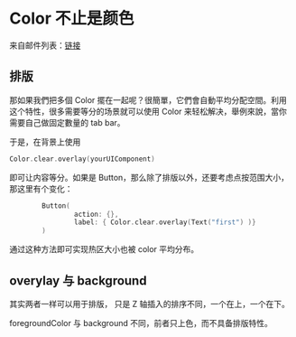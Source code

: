 # Color 不止是颜色

来自邮件列表：[链接](https://www.ethanhuang13.com/p/swiftui-4-not-just-color)

## 排版

那如果我們把多個 Color 擺在一起呢？很簡單，它們會自動平均分配空間。利用这个特性，很多需要等分的场景就可以使用 Color 来轻松解决，舉例來說，當你需要自己做固定數量的 tab bar。

于是，在背景上使用

```Swift
Color.clear.overlay(yourUIComponent)
```

即可让内容等分。如果是 Button，那么除了排版以外，还要考虑点按范围大小，那这里有个变化：

```Swift
        Button(
                action: {},
                label: { Color.clear.overlay(Text("first") )}
        )
```

通过这种方法即可实现热区大小也被 color 平均分布。

## overylay 与 background

其实两者一样可以用于排版， 只是 Z 轴插入的排序不同，一个在上，一个在下。

foregroundColor 与 background 不同，前者只上色，而不具备排版特性。

